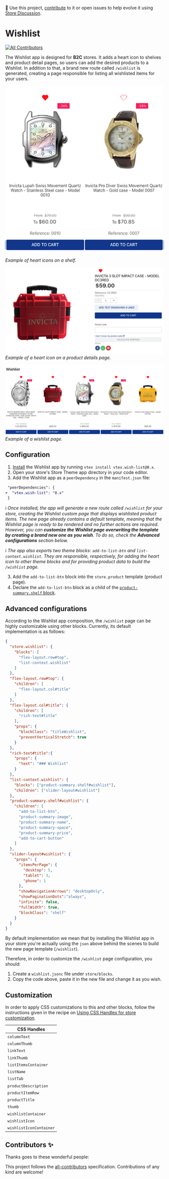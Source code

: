 📢 Use this project, [contribute](https://github.com/vtex-apps/quick-order) to it or open issues to help evolve it using [Store Discussion](https://github.com/vtex-apps/store-discussion).

# Wishlist

<!-- ALL-CONTRIBUTORS-BADGE:START - Do not remove or modify this section -->
[![All Contributors](https://img.shields.io/badge/all_contributors-0-orange.svg?style=flat-square)](#contributors-)
<!-- ALL-CONTRIBUTORS-BADGE:END -->

The Wishlist app is designed for **B2C** stores. It adds a heart icon to shelves and product detail pages, so users can add the desired products to a Wishlist. In addition to that, a brand new route called `/wishlist` is generated, creating a page responsible for listing all wishlisted items for your users. 

![Shelf](./image/shelf.png)

*Example of heart icons on a shelf.*

![Product Page](./image/pdp.png)
*Example of a heart icon on a product details page.*

![Wishlist](./image/wishlist-context.png)
*Example of a wishlist page.*

## Configuration

1. [Install](https://vtex.io/docs/recipes/development/installing-an-app/) the Wishlist app by running `vtex install vtex.wish-list@0.x`.
2. Open your store's Store Theme app directory in your code editor.
3. Add the Wishlist app as a `peerDependency` in the `manifest.json` file:

```diff
 "peerDependencies": {
+  "vtex.wish-list": "0.x"
 }
```

:information_source: *Once installed, the app will generate a new route called `/wishlist` for your store, creating the Wishlist custom page that displays wishlisted product items. The new page already contains a default template, meaning that the Wishlist page is ready to be rendered and no further actions are required. However, you can **customize the Wishlist page overwriting the template by creating a brand new one as you wish**. To do so, check the **Advanced configurations** section below.* 

:information_source: *The app also exports two theme blocks: `add-to-list-btn` and `list-context.wishlist`. They are responsible, respectively, for adding the heart icon to other theme blocks and for providing product data to build the `/wishlist` page.* 

3. Add the `add-to-list-btn` block into the `store.product` template (product page). 
4. Declare the `add-to-list-btn` block as a child of the [`product-summary.shelf` block](https://vtex.io/docs/components/all/vtex.product-summary/). 

## Advanced configurations

According to the Wishlist app composition, the `/wishlist` page can be highly customizable using other blocks. Currently, its default implementation is as follows:

```json
{
  "store.wishlist": {
    "blocks": [
      "flex-layout.row#top",
      "list-context.wishlist"
    ]
  },
  "flex-layout.row#top": {
    "children": [
      "flex-layout.col#title"
    ]
  },
  "flex-layout.col#title": {
    "children": [
      "rich-text#title"
    ],
    "props": {
      "blockClass": "titleWishlist",
      "preventVerticalStretch": true
    }
  },
  "rich-text#title":{
    "props": {
      "text": "### Wishlist"
    }
  },
  "list-context.wishlist": {
    "blocks": ["product-summary.shelf#wishlist"],
    "children": ["slider-layout#wishlist"]
  },
  "product-summary.shelf#wishlist": {
    "children": [
      "add-to-list-btn",
      "product-summary-image",
      "product-summary-name",
      "product-summary-space",
      "product-summary-price",
      "add-to-cart-button"
    ]
  },
  "slider-layout#wishlist": {
    "props": {
      "itemsPerPage": {
        "desktop": 5,
        "tablet": 3,
        "phone": 1
      },
      "showNavigationArrows": "desktopOnly",
      "showPaginationDots":"always",
      "infinite": false,
      "fullWidth": true,
      "blockClass": "shelf"
    }
  }
}
```


By default implementation we mean that by installing the Wishlist app in your store you're actually using the `json` above behind the scenes to build the new page template (`/wishlist`).

Therefore, in order to customize the `/wishlist` page configuration, you should:

1. Create a `wishlist.jsonc` file under `store/blocks`. 
2. Copy the code above, paste it in the new file and change it as you wish. 

## Customization

In order to apply CSS customizations to this and other blocks, follow the instructions given in the recipe on [Using CSS Handles for store customization](https://vtex.io/docs/recipes/style/using-css-handles-for-store-customization).

| CSS Handles |
| ---------------------------- |
| `columnText` |
| `columnThumb` |
| `linkText` |
| `linkThumb` |
| `listItemsContainer` |
| `listName` |
| `listTab` |
| `productDescription` |
| `productItemRow` |
| `productTitle` |
| `thumb` |
| `wishlistContainer` |
| `wishlistIcon` |
| `wishlistIconContainer` |
  
<!-- DOCS-IGNORE:start -->

## Contributors ✨

Thanks goes to these wonderful people:

<!-- ALL-CONTRIBUTORS-LIST:START - Do not remove or modify this section -->
<!-- prettier-ignore-start -->
<!-- markdownlint-disable -->
<!-- markdownlint-enable -->
<!-- prettier-ignore-end -->
<!-- ALL-CONTRIBUTORS-LIST:END -->

This project follows the [all-contributors](https://github.com/all-contributors/all-contributors) specification. Contributions of any kind are welcome!

<!-- DOCS-IGNORE:end -->
